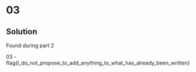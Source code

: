 # 03

## Solution

Found during part 2

03 - flag{I_do_not_propose_to_add_anything_to_what_has_already_been_written}
